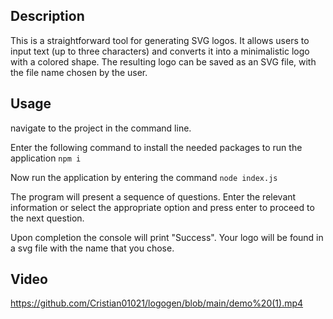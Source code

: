  ## Description

This is a straightforward tool for generating SVG logos. It allows users to input text (up to three characters) and converts it into a minimalistic logo with a colored shape. The resulting logo can be saved as an SVG file, with the file name chosen by the user.

## Usage
 navigate to the project in the command line.

Enter the following command to install the needed packages to run the application ```npm i```

Now run the application by entering the command ```node index.js```

The program will present a sequence of questions. Enter the relevant information or select the appropriate option and press enter to proceed to the next question.

Upon completion the console will print "Success". Your logo will be found in a svg file with the name that you chose.

##  Video
https://github.com/Cristian01021/logogen/blob/main/demo%20(1).mp4
